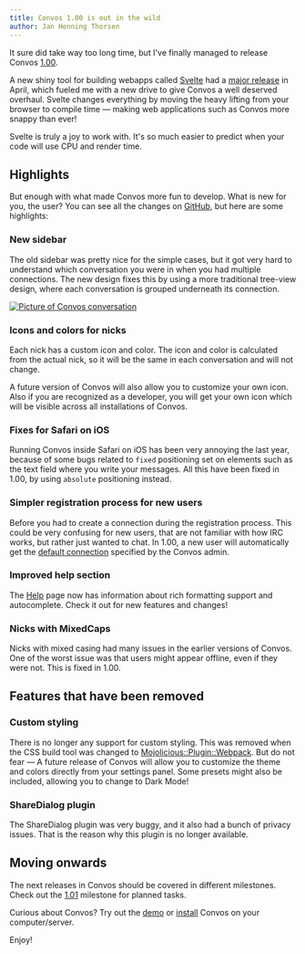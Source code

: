 ```yaml
---
title: Convos 1.00 is out in the wild
author: Jan Henning Thorsen
---
```


It sure did take way too long time, but I've finally managed to release Convos
[1.00](https://github.com/Nordaaker/convos/blob/1.00/Changes#L3).

A new shiny tool for building webapps called [Svelte](https://svelte.dev) had a
[major release](https://github.com/sveltejs/svelte/commit/7382a9f811c830502e96aaad7fad7976def93d22)
in April, which fueled me with a new drive to give Convos a well deserved
overhaul. Svelte changes everything by moving the heavy lifting from your
browser to compile time &mdash; making web applications such as Convos more
snappy than ever!

<!--more-->

Svelte is truly a joy to work with. It's so much easier to predict when your
code will use CPU and render time.

## Highlights

But enough with what made Convos more fun to develop. What is new for you, the
user? You can see all the changes on [GitHub](https://github.com/Nordaaker/convos/blob/1.00/Changes#L3),
but here are some highlights:

### New sidebar

The old sidebar was pretty nice for the simple cases, but it got very hard to
understand which conversation you were in when you had multiple connections.
The new design fixes this by using a more traditional tree-view design, where
each conversation is grouped underneath its connection.

[![Picture of Convos conversation](/screenshots/2019-10-26-conversation.jpg)](/screenshots/2019-10-26-conversation.jpg)

### Icons and colors for nicks

Each nick has a custom icon and color. The icon and color is calculated from the
actual nick, so it will be the same in each conversation and will not change.

A future version of Convos will also allow you to customize your own icon. Also if
you are recognized as a developer, you will get your own icon which will be
visible across all installations of Convos.

### Fixes for Safari on iOS

Running Convos inside Safari on iOS has been very annoying the last year,
because of some bugs related to `fixed` positioning set on elements such as the
text field where you write your messages. All this have been fixed in 1.00, by
using `absolute` positioning instead.

### Simpler registration process for new users

Before you had to create a connection during the registration process.
This could be very confusing for new users, that are not familiar with how IRC
works, but rather just wanted to chat. In 1.00, a new user will automatically
get the [default connection](/doc/config#convos_default_connection)
specified by the Convos admin.

### Improved help section

The [Help](http://demo.convos.chat/help) page now has information about rich
formatting support and autocomplete. Check it out for new features and changes!

### Nicks with MixedCaps

Nicks with mixed casing had many issues in the earlier versions of Convos.
One of the worst issue was that users might appear offline, even if they were
not. This is fixed in 1.00.

## Features that have been removed

### Custom styling

There is no longer any support for custom styling. This was removed when the
CSS build tool was changed to
[Mojolicious::Plugin::Webpack](https://metacpan.org/pod/Mojolicious::Plugin::Webpack).
But do not fear &mdash; A future release of Convos will allow you to customize
the theme and colors directly from your settings panel. Some presets might also
be included, allowing you to change to Dark Mode!

### ShareDialog plugin

The ShareDialog plugin was very buggy, and it also had a bunch of privacy issues.
That is the reason why this plugin is no longer available.

## Moving onwards

The next releases in Convos should be covered in different milestones. Check
out the [1.01](https://github.com/Nordaaker/convos/milestone/9) milestone for
planned tasks.

Curious about Convos? Try out the [demo](http://demo.convos.chat) or
[install](/doc/start#quick-start-guide) Convos on your
computer/server.

Enjoy!
